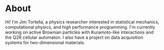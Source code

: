 # About
Hi! I'm Jim Tortella, a physics researcher interested in statistical mechanics, computational physics, and high performance programming. I'm currently working on active Brownian particles with Kuramoto-like interactions and the Q2R cellular automaton. I also have a project on data acquisition systems for two-dimensional materials.
